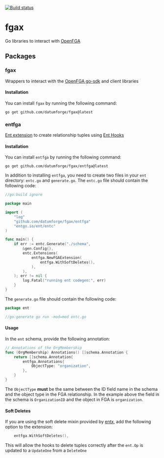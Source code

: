 [![Build status](https://badge.buildkite.com/9884d4aae19682480e179efef95198c4db6fc1a26d9bcce22f.svg)](https://buildkite.com/datum/fgax)

# fgax

Go libraries to interact with [OpenFGA](https://openfga.dev/)

## Packages

### fgax

Wrappers to interact with the [OpenFGA go-sdk](https://github.com/openfga/go-sdk) and client libraries

#### Installation

You can install `fgax` by running the following command:

```shell
go get github.com/datumforge/fgax@latest
```

### entfga

[Ent extension](https://entgo.io/docs/extensions/) to create relationship tuples using [Ent Hooks](https://entgo.io/docs/hooks/)

#### Installation

You can install `entfga` by running the following command:

```shell
go get github.com/datumforge/fgax/entfga@latest
```

In addition to installing `entfga`, you need to create two files in your `ent` directory: `entc.go` and `generate.go`.
The `entc.go` file should contain the following code:

```go
//go:build ignore

package main

import (
	"log"
	"github.com/datumforge/fgax/entfga"
	"entgo.io/ent/entc"
)

func main() {
	if err := entc.Generate("./schema",
		&gen.Config{},
		entc.Extensions(
            entfga.NewFGAExtension(
                entfga.WithSoftDeletes(),
            ),
		),
	); err != nil {
		log.Fatal("running ent codegen:", err)
	}
}
```

The `generate.go` file should contain the following code:

```go
package ent

//go:generate go run -mod=mod entc.go
```

#### Usage

In the `ent` schema, provide the following annotation:

```go 
// Annotations of the OrgMembership
func (OrgMembership) Annotations() []schema.Annotation {
	return []schema.Annotation{
		entfga.Annotations{
			ObjectType: "organization",
		},
	}
}
```

The `ObjectType` **must** be the same between the ID field name in the schema and the object type in the FGA relationship. In the example above
the field in the schema is `OrganizationID` and the object in FGA is `organization`. 

#### Soft Deletes

If you are using the soft delete mixin provided by [entx](https://github.com/datumforge/datum/blob/authz-hooks/internal/entx/softdeletes.go), add 
the following option to the extension:

```go
    entfga.WithSoftDeletes(),
```

This will allow the hooks to delete tuples correctly after the `ent.Op` is updated to a `UpdateOne` from a `DeleteOne`